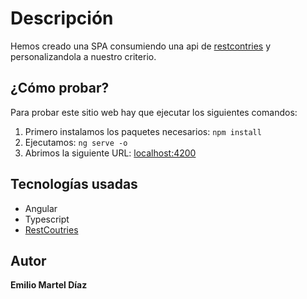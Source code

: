 # Descripción

Hemos creado una SPA consumiendo una api de [restcontries](https://restcountries.com/) y personalizandola a nuestro criterio.

## ¿Cómo probar?

Para probar este sitio web hay que ejecutar los siguientes comandos:
1. Primero instalamos los paquetes necesarios:
`npm install`
2. Ejecutamos:
`ng serve -o`
3. Abrimos la siguiente URL: [localhost:4200](http://localhost:4200/)
## Tecnologías usadas
* Angular
* Typescript
* [RestCoutries](https://restcountries.com/)

## Autor
__Emilio Martel Díaz__
